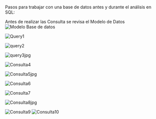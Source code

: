 Pasos para trabajar con una base de datos antes y durante el análisis en SQL:


Antes de realizar las Consulta se revisa el Modelo de Datos
![Modelo Base de datos](https://github.com/user-attachments/assets/162105e0-ce9d-4115-97ab-c2e39c5ddeb5)

![Query1](https://github.com/user-attachments/assets/e420ab39-880a-440b-a456-c9883bf20bf8)

![query2](https://github.com/user-attachments/assets/f32284ef-e462-4417-8ce8-efa525d99757)

![query3jpg](https://github.com/user-attachments/assets/bbc56281-71c1-4f66-bf3b-7e1709acc4a8)



![Consulta4](https://github.com/user-attachments/assets/500797a6-5075-4c3f-98aa-3c7f60cc82a0)

![Consulta5jpg](https://github.com/user-attachments/assets/4772884a-fa1f-409a-be17-de9a89b986df)

![Consulta6](https://github.com/user-attachments/assets/7719a8f4-8d62-4a08-b27d-69a9e6978c27)

![Consulta7](https://github.com/user-attachments/assets/aa66a8fd-cd36-4e0e-af95-e43d329bba61)

![Consulta8jpg](https://github.com/user-attachments/assets/e492be1f-aa43-4f98-9060-05e05f015b7b)

![Consulta9](https://github.com/user-attachments/assets/49e4880d-a4d1-43e0-9a56-380f89429070)
![Consulta10](https://github.com/user-attachments/assets/b93c5d4c-a5c3-44c8-b4fa-81b72cae2a4d)

